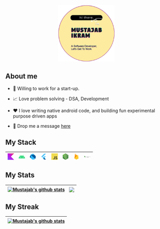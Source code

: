 <p align="center"><img width="35%" alt="hi there, I'm Mustajab! A Software Developer" src="./assets/introBanner.png" /></a></p>

## **About me**

- 💼 Willing to work for a start-up.

- 📈 Love problem solving - DSA, Development

- ❤️ I love writing native android code, and building fun experimental purpose driven apps

- 💬 Drop me a message [here](https://www.linkedin.com/in/cogitocoder/)

## **My Stack**
| <code><img height="20" alt="kotlin" src="https://raw.githubusercontent.com/github/explore/80688e429a7d4ef2fca1e82350fe8e3517d3494d/topics/kotlin/kotlin.png"></code> | <code><img height="20" alt="android" src="https://raw.githubusercontent.com/github/explore/80688e429a7d4ef2fca1e82350fe8e3517d3494d/topics/android/android.png"></code> | <code><img height="20" alt="dart" src="https://raw.githubusercontent.com/github/explore/80688e429a7d4ef2fca1e82350fe8e3517d3494d/topics/dart/dart.png"></code> | <code><img height="20" alt="flutter" src="https://raw.githubusercontent.com/github/explore/80688e429a7d4ef2fca1e82350fe8e3517d3494d/topics/flutter/flutter.png"></code> | <code><img height="20" alt="javascript" src="https://raw.githubusercontent.com/github/explore/80688e429a7d4ef2fca1e82350fe8e3517d3494d/topics/javascript/javascript.png"></code> | <code><img height="20" alt="nodejs" src="https://raw.githubusercontent.com/github/explore/80688e429a7d4ef2fca1e82350fe8e3517d3494d/topics/nodejs/nodejs.png"></code> | <code><img height="20" alt="firebase" src="https://raw.githubusercontent.com/github/explore/80688e429a7d4ef2fca1e82350fe8e3517d3494d/topics/firebase/firebase.png"></code> | <code><img height="20" alt="mongodb" src="https://raw.githubusercontent.com/github/explore/80688e429a7d4ef2fca1e82350fe8e3517d3494d/topics/mongodb/mongodb.png"></code> |   
| --- | --- | --- | --- | --- | --- | --- | --- | 


## **My Stats**
| <a href="https://github.com/CogitoCoder/github-readme-stats"><img align="center" src="https://github-readme-stats.vercel.app/api?username=CogitoCoder&show_icons=true&include_all_commits=true&bg_color=fce482" alt="Mustajab's github stats" /></a> | <a href="https://github.com/CogitoCoder/github-readme-stats"><img align="center" src="https://github-readme-stats.vercel.app/api/top-langs/?username=CogitoCoder&layout=compact&hide_border=true&bg_color=fce482" /></a> 
| ------------- | ------------- |

## **My Streak**
 | <a href="https://git.io/streak-stats"><img align="center" src="https://streak-stats.demolab.com?user=CogitoCoder&theme=Javascript-dark" alt="Mustajab's github stats" /></a> |
 | --- |

